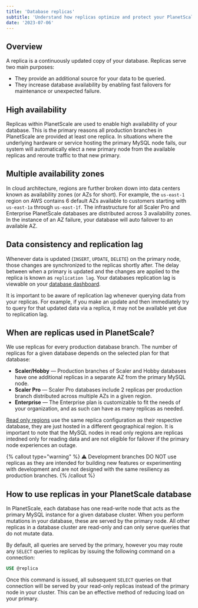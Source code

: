 ```yaml
---
title: 'Database replicas'
subtitle: 'Understand how replicas optimize and protect your PlanetScale database.'
date: '2023-07-06'
---
```


## Overview

A replica is a continuously updated copy of your database. Replicas serve two main purposes:

- They provide an additional source for your data to be queried.
- They increase database availability by enabling fast failovers for maintenance or unexpected failure.

## High availability

Replicas within PlanetScale are used to enable high availability of your database. This is the primary reasons all production branches in PlanetScale are provided at least one replica. In situations where the underlying hardware or service hosting the primary MySQL node fails, our system will automatically elect a new primary node from the available replicas and reroute traffic to that new primary.

## Multiple availability zones

In cloud architecture, regions are further broken down into data centers known as availability zones (or AZs for short). For example, the `us-east-1` region on AWS contains 6 default AZs available to customers starting with `us-east-1a` through `us-east-1f`. The infrastructure for all Scaler Pro and Enterprise PlanetScale databases are distributed across 3 availability zones. In the instance of an AZ failure, your database will auto failover to an available AZ.

## Data consistency and replication lag

Whenever data is updated (`INSERT`, `UPDATE`, `DELETE`) on the primary node, those changes are synchronized to the replicas shortly after. The delay between when a primary is updated and the changes are applied to the replica is known as `replication lag`. Your databases replication lag is viewable on your [database dashboard](/docs/concepts/architecture#replication-lag-at-a-glance).

It is important to be aware of replication lag whenever querying data from your replicas. For example, if you make an update and then immediately try to query for that updated data via a replica, it may not be available yet due to replication lag.

## When are replicas used in PlanetScale?

We use replicas for every production database branch. The number of replicas for a given database depends on the selected plan for that database:

- **Scaler/Hobby** &mdash; Production branches of Scaler and Hobby databases have one additional replicas in a separate AZ from the primary MySQL node.
- **Scaler Pro** &mdash; Scaler Pro databases include 2 replicas per production branch distributed across multiple AZs in a given region.
- **Enterprise** &mdash; The Enterprise plan is customizable to fit the needs of your organization, and as such can have as many replicas as needed.

[Read only regions](/docs/concepts/read-only-regions) use the same replica configuration as their respective database, they are just hosted in a different geographical region. It is important to note that the MySQL nodes in read only regions are replicas intedned only for reading data and are not eligible for failover if the primary node experiences an outage.

{% callout type="warning" %}
⚠️ Development branches DO NOT use replicas as they are intended for building new features or experimenting with development and are not designed with the same resiliency as production branches.
{% /callout %}

## How to use replicas in your PlanetScale database

In PlanetScale, each database has one read-write node that acts as the primary MySQL instance for a given database cluster. When you perform mutations in your database, these are served by the primary node. All other replicas in a database cluster are read-only and can only serve queries that do not mutate data.

By default, all queries are served by the primary, however you may route any `SELECT` queries to replicas by issuing the following command on a connection:

```sql
USE @replica
```

Once this command is issued, all subsequent `SELECT` queries on that connection will be served by your read-only replicas instead of the primary node in your cluster. This can be an effective method of reducing load on your primary.
